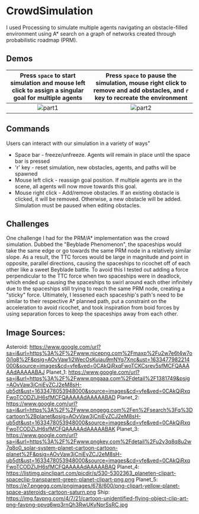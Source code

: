 # CrowdSimulation
I used Processing to simulate multiple agents navigating an obstacle-filled environment using A* search on a graph of networks created through probabilistic roadmap (PRM).

## Demos
Press `space` to start simulation and mouse left click to assign a singular goal for multiple agents     |  Press `space` to pause the simulation, mouse right click to remove and add obstacles, and `r` key to recreate the environment
:-------------------------:|:-------------------------:
![part1](https://user-images.githubusercontent.com/77593187/136684890-053cc9ee-abc5-4442-9d85-039ab7518a74.gif) | ![part2](https://user-images.githubusercontent.com/77593187/136684893-95ff4eba-df2c-4689-8600-914b5f7b1073.gif)

## Commands
Users can interact with our simulation in a variety of ways"
* Space bar  -  freeze/unfreeze. Agents will remain in place until the space bar is pressed
* 'r' key - reset simulation, new obstacles, agents, and paths will be spawned
* Mouse left click - reassign goal position. If multiple agents are in the scene,  all agents will now move towards this goal. 
* Mouse right click - Add/remove obstacles. If an existing obstacle is clicked, it will be removed. Otherwise, a new obstacle will be added. Simulation must be paused when editing obstacles.

## Challenges
One challenge I had for the PRM/A* implementation was the crowd simulation. Dubbed the "Beyblade Phenomenon", the spaceships would take the same edge or go towards the same PRM node in a relatively similar slope. As a result, the TTC forces would be large in magnitude and point in opposite, parallel directions, causing the spaceships to ricochet off of each other like a sweet Beyblade battle. To avoid this I tested out adding a force perpendicular to the TTC force when two spaceships were in deadlock, which ended up causing the spaceships to swirl around each other infinitely due to the spaceships still trying to reach the same PRM node, creating a "sticky" force. Ultimately, I lessened each spaceship's path's need to be similar to their respective A* planned path, put a constraint on the acceleration to avoid ricochet, and took inspiration from boid forces by using separation forces to keep the spaceships away from each other. 

## Image Sources:
Asteroid: https://www.google.com/url?sa=i&url=https%3A%2F%2Fwww.nicepng.com%2Fmaxp%2Fu2w7e6t4w7o0i1q8%2F&psig=AOvVaw1i2WecOsKujau9mNYq7Xnc&ust=1633477982214000&source=images&cd=vfe&ved=0CAkQjRxqFwoTCKCsrev5sfMCFQAAAAAdAAAAABAJ
Planet_1: https://www.google.com/url?sa=i&url=https%3A%2F%2Fwww.pngaaa.com%2Fdetail%2F1381749&psig=AOvVaw3jCniEyZCJ2eM8sH-ub5dt&ust=1633478053948000&source=images&cd=vfe&ved=0CAkQjRxqFwoTCODZlJH6sfMCFQAAAAAdAAAAABAD 
Planet_2: https://www.google.com/url?sa=i&url=https%3A%2F%2Fwww.pngegg.com%2Fen%2Fsearch%3Fq%3Dcartoon%2Bplanet&psig=AOvVaw3jCniEyZCJ2eM8sH-ub5dt&ust=1633478053948000&source=images&cd=vfe&ved=0CAkQjRxqFwoTCODZlJH6sfMCFQAAAAAdAAAAABAK 
Planet_3: https://www.google.com/url?sa=i&url=https%3A%2F%2Fwww.pngkey.com%2Fdetail%2Fu2y3q8q8u2w7q8o0_solar-system-planet-cartoon-cartoon-planet%2F&psig=AOvVaw3jCniEyZCJ2eM8sH-ub5dt&ust=1633478053948000&source=images&cd=vfe&ved=0CAkQjRxqFwoTCODZlJH6sfMCFQAAAAAdAAAAABAQ 
Planet_4: https://listimg.pinclipart.com/picdir/s/530-5302363_planeten-clipart-spaceclip-transparent-green-planet-clipart-png.png 
Planet_5: https://e7.pngegg.com/pngimages/678/600/png-clipart-yellow-planet-space-asteroids-cartoon-saturn.png 
Ship: https://img.favpng.com/4/7/21/cartoon-unidentified-flying-object-clip-art-png-favpng-ppvq6wp3rnQh3RwUKyNprSsRC.jpg 
